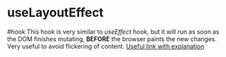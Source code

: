 # useLayoutEffect
#hook 
This hook is very similar to *useEffect* hook, but it will run as soon as the DOM finishes mutating, **BEFORE** the browser paints the new changes. Very useful to avoid flickering of content. [Useful link with explanation](https://dev.to/emmanuelthecoder/useeffect-vs-uselayouteffect-the-difference-and-when-to-use-them-124c)